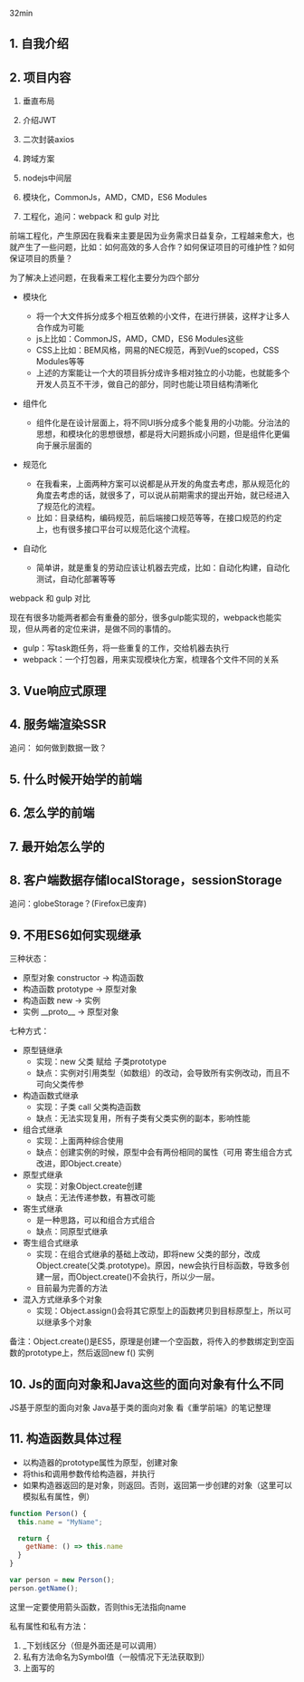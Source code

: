 32min

## 1. 自我介绍

## 2. 项目内容

1. 垂直布局

2. 介绍JWT

3. 二次封装axios

4. 跨域方案

5. nodejs中间层

6. 模块化，CommonJs，AMD，CMD，ES6 Modules

7. 工程化，追问：webpack 和 gulp 对比

前端工程化，产生原因在我看来主要是因为业务需求日益复杂，工程越来愈大，也就产生了一些问题，比如：如何高效的多人合作？如何保证项目的可维护性？如何保证项目的质量？

为了解决上述问题，在我看来工程化主要分为四个部分

* 模块化
  * 将一个大文件拆分成多个相互依赖的小文件，在进行拼装，这样才让多人合作成为可能
  * js上比如：CommonJS，AMD，CMD，ES6 Modules这些
  * CSS上比如：BEM风格，网易的NEC规范，再到Vue的scoped，CSS Modules等等
  * 上述的方案能让一个大的项目拆分成许多相对独立的小功能，也就能多个开发人员互不干涉，做自己的部分，同时也能让项目结构清晰化

* 组件化
  * 组件化是在设计层面上，将不同UI拆分成多个能复用的小功能。分治法的思想，和模块化的思想很想，都是将大问题拆成小问题，但是组件化更偏向于展示层面的

* 规范化
  * 在我看来，上面两种方案可以说都是从开发的角度去考虑，那从规范化的角度去考虑的话，就很多了，可以说从前期需求的提出开始，就已经进入了规范化的流程。
  * 比如：目录结构，编码规范，前后端接口规范等等，在接口规范的约定上，也有很多接口平台可以规范化这个流程。

* 自动化
  * 简单讲，就是重复的劳动应该让机器去完成，比如：自动化构建，自动化测试，自动化部署等等

webpack 和 gulp 对比

现在有很多功能两者都会有重叠的部分，很多gulp能实现的，webpack也能实现，但从两者的定位来讲，是做不同的事情的。
* gulp：写task跑任务，将一些重复的工作，交给机器去执行
* webpack：一个打包器，用来实现模块化方案，梳理各个文件不同的关系


## 3. Vue响应式原理

## 4. 服务端渲染SSR

追问： 如何做到数据一致？

## 5. 什么时候开始学的前端

## 6. 怎么学的前端

## 7. 最开始怎么学的

## 8. 客户端数据存储localStorage，sessionStorage

追问：globeStorage？(Firefox已废弃)

## 9. 不用ES6如何实现继承

三种状态：
* 原型对象 constructor -> 构造函数
* 构造函数 prototype -> 原型对象
* 构造函数 new -> 实例
* 实例 \_\_proto\_\_ -> 原型对象

七种方式：
* 原型链继承
  * 实现：new 父类 赋给 子类prototype
  * 缺点：实例对引用类型（如数组）的改动，会导致所有实例改动，而且不可向父类传参
* 构造函数式继承
  * 实现：子类 call 父类构造函数
  * 缺点：无法实现复用，所有子类有父类实例的副本，影响性能
* 组合式继承
  * 实现：上面两种综合使用
  * 缺点：创建实例的时候，原型中会有两份相同的属性（可用 寄生组合方式 改进，即Object.create）
* 原型式继承
  * 实现：对象Object.create创建
  * 缺点：无法传递参数，有篡改可能
* 寄生式继承
  * 是一种思路，可以和组合方式组合
  * 缺点：同原型式继承
* 寄生组合式继承
  * 实现：在组合式继承的基础上改动，即将new 父类的部分，改成Object.create(父类.prototype)。原因，new会执行目标函数，导致多创建一层，而Object.create()不会执行，所以少一层。
  * 目前最为完善的方法
* 混入方式继承多个对象
  * 实现：Object.assign()会将其它原型上的函数拷贝到目标原型上，所以可以继承多个对象

备注：Object.create()是ES5，原理是创建一个空函数，将传入的参数绑定到空函数的prototype上，然后返回new f() 实例

## 10. Js的面向对象和Java这些的面向对象有什么不同
JS基于原型的面向对象
Java基于类的面向对象
看《重学前端》的笔记整理

## 11. 构造函数具体过程

* 以构造器的prototype属性为原型，创建对象
* 将this和调用参数传给构造器，并执行
* 如果构造器返回的是对象，则返回。否则，返回第一步创建的对象（这里可以模拟私有属性，例）

```js
function Person() {
  this.name = "MyName";

  return {
    getName: () => this.name
  }
}

var person = new Person();
person.getName();
```

这里一定要使用箭头函数，否则this无法指向name

私有属性和私有方法：

1. \_下划线区分（但是外面还是可以调用）
2. 私有方法命名为Symbol值（一般情况下无法获取到）
3. 上面写的
